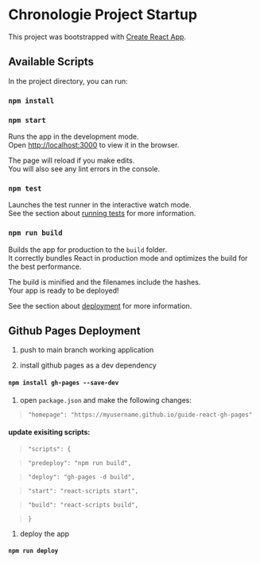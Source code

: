 # Chronologie Project Startup

This project was bootstrapped with [Create React App](https://github.com/facebook/create-react-app).

## Available Scripts

In the project directory, you can run:

### `npm install`


### `npm start`

Runs the app in the development mode.\
Open [http://localhost:3000](http://localhost:3000) to view it in the browser.

The page will reload if you make edits.\
You will also see any lint errors in the console.

### `npm test`

Launches the test runner in the interactive watch mode.\
See the section about [running tests](https://facebook.github.io/create-react-app/docs/running-tests) for more information.

### `npm run build`

Builds the app for production to the `build` folder.\
It correctly bundles React in production mode and optimizes the build for the best performance.

The build is minified and the filenames include the hashes.\
Your app is ready to be deployed!

See the section about [deployment](https://facebook.github.io/create-react-app/docs/deployment) for more information.


## Github Pages Deployment

1. push to main branch working application

1. install github pages as a dev dependency
#### `npm install gh-pages --save-dev`

1. open `package.json` and make the following changes:
>   `"homepage": "https://myusername.github.io/guide-react-gh-pages"`

#### update exisiting scripts:

>   `"scripts": {`

>   `"predeploy": "npm run build",`

>   `"deploy": "gh-pages -d build",`

>   `"start": "react-scripts start",`

>   `"build": "react-scripts build",`

>   `}`

1. deploy the app 
#### `npm run deploy`

